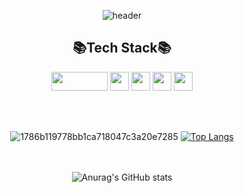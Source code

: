 <div align = center>
  
 ![header](https://capsule-render.vercel.app/api?type=waving&height=300&text=Merong&fontAlign=50&fontAlignY=40&color=gradient&customColorList=10,12,20,20,30&animation=twinkling)


## 📚Tech Stack📚
<img src= "https://img.shields.io/badge/java-%23ED8B00.svg?style=flat&logo=ava&logoColor=white" width="90" height="30"/>
<img src="https://img.shields.io/badge/Spring-6DB33F?style=flat&logo=spring&logoColor=white" height="30"/>
<img src="https://img.shields.io/badge/SpringBoot-6DB33F?style=flat&logo=springboot&logoColor=white" height="30"/>
<img src="https://img.shields.io/badge/github-181717?style=flat&logo=github&logoColor=white" height="30"/> 
<img src="https://img.shields.io/badge/git-F05032?style=flat&logo=git&logoColor=white" height="30"/> 

  
  <br><br>

![1786b119778bb1ca718047c3a20e7285](https://user-images.githubusercontent.com/99253403/199625967-965e4cf0-5617-426a-a4b3-0c63359e3603.gif)
[![Top Langs](https://github-readme-stats.vercel.app/api/top-langs/?username=Merong-153)](https://github.com/anuraghazra/github-readme-stats)

  <br><br>
![Anurag's GitHub stats](https://github-readme-stats.vercel.app/api?username=meruberu&show_icons=true&bg_color=000000&title_color=E5A800&text_color=ffffff&icon_color=E5A800)


</div>

